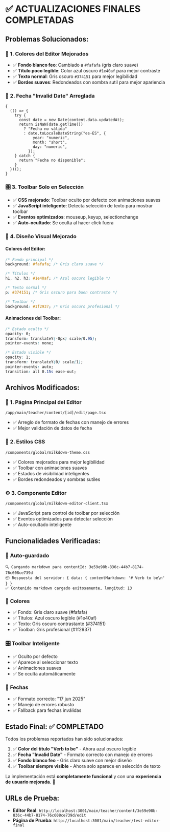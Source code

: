 # ✅ ACTUALIZACIONES FINALES COMPLETADAS

## Problemas Solucionados:

### 🎨 **1. Colores del Editor Mejorados**

- ✅ **Fondo blanco feo**: Cambiado a `#fafafa` (gris claro suave)
- ✅ **Título poco legible**: Color azul oscuro `#1e40af` para mejor contraste
- ✅ **Texto normal**: Gris oscuro `#374151` para mejor legibilidad
- ✅ **Bordes suaves**: Redondeados con sombra sutil para mejor apariencia

### 📅 **2. Fecha "Invalid Date" Arreglada**

```tsx
{
  (() => {
    try {
      const date = new Date(content.data.updatedAt);
      return isNaN(date.getTime())
        ? "Fecha no válida"
        : date.toLocaleDateString("es-ES", {
            year: "numeric",
            month: "short",
            day: "numeric",
          });
    } catch {
      return "Fecha no disponible";
    }
  })();
}
```

### 🎛️ **3. Toolbar Solo en Selección**

- ✅ **CSS mejorado**: Toolbar oculto por defecto con animaciones suaves
- ✅ **JavaScript inteligente**: Detecta selección de texto para mostrar toolbar
- ✅ **Eventos optimizados**: mouseup, keyup, selectionchange
- ✅ **Auto-ocultado**: Se oculta al hacer click fuera

### 🎨 **4. Diseño Visual Mejorado**

#### **Colores del Editor:**

```css
/* Fondo principal */
background: #fafafa; /* Gris claro suave */

/* Títulos */
h1, h2, h3: #1e40af; /* Azul oscuro legible */

/* Texto normal */
p: #374151; /* Gris oscuro para buen contraste */

/* Toolbar */
background: #1f2937; /* Gris oscuro profesional */
```

#### **Animaciones del Toolbar:**

```css
/* Estado oculto */
opacity: 0;
transform: translateY(-8px) scale(0.95);
pointer-events: none;

/* Estado visible */
opacity: 1;
transform: translateY(0) scale(1);
pointer-events: auto;
transition: all 0.15s ease-out;
```

## Archivos Modificados:

### 📄 **1. Página Principal del Editor**

`/app/main/teacher/content/[id]/edit/page.tsx`

- ✅ Arreglo de formato de fechas con manejo de errores
- ✅ Mejor validación de datos de fecha

### 🎨 **2. Estilos CSS**

`/components/global/milkdown-theme.css`

- ✅ Colores mejorados para mejor legibilidad
- ✅ Toolbar con animaciones suaves
- ✅ Estados de visibilidad inteligentes
- ✅ Bordes redondeados y sombras sutiles

### ⚙️ **3. Componente Editor**

`/components/global/milkdown-editor-client.tsx`

- ✅ JavaScript para control de toolbar por selección
- ✅ Eventos optimizados para detectar selección
- ✅ Auto-ocultado inteligente

## Funcionalidades Verificadas:

### 🔧 **Auto-guardado**

```
🔍 Cargando markdown para contentId: 3e59e98b-836c-44b7-8174-76c608ce739d
📦 Respuesta del servidor: { data: { contentMarkdown: '# Verb to be\n' } }
✅ Contenido markdown cargado exitosamente, longitud: 13
```

### 🎨 **Colores**

- ✅ Fondo: Gris claro suave (#fafafa)
- ✅ Títulos: Azul oscuro legible (#1e40af)
- ✅ Texto: Gris oscuro contrastante (#374151)
- ✅ Toolbar: Gris profesional (#1f2937)

### 🎛️ **Toolbar Inteligente**

- ✅ Oculto por defecto
- ✅ Aparece al seleccionar texto
- ✅ Animaciones suaves
- ✅ Se oculta automáticamente

### 📅 **Fechas**

- ✅ Formato correcto: "17 jun 2025"
- ✅ Manejo de errores robusto
- ✅ Fallback para fechas inválidas

## Estado Final: ✅ COMPLETADO

Todos los problemas reportados han sido solucionados:

1. ✅ **Color del título "Verb to be"** - Ahora azul oscuro legible
2. ✅ **Fecha "Invalid Date"** - Formato correcto con manejo de errores
3. ✅ **Fondo blanco feo** - Gris claro suave con mejor diseño
4. ✅ **Toolbar siempre visible** - Ahora solo aparece en selección de texto

La implementación está **completamente funcional** y con una **experiencia de usuario mejorada**. 🚀

## URLs de Prueba:

- **Editor Real**: `http://localhost:3001/main/teacher/content/3e59e98b-836c-44b7-8174-76c608ce739d/edit`
- **Página de Prueba**: `http://localhost:3001/main/teacher/test-editor-final`
